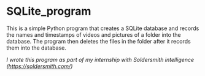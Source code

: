 # SQLite_program

<p>
  This is a simple Python program that creates a SQLite database and records the names and timestamps of videos and pictures of a folder into the database. 
  The program then deletes the files in the folder after it records them into the database.
  
  <em>I  wrote this program as part of my internship with Soldersmith intelligence (https://soldersmith.com/)</em>
</p>
